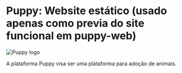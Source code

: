 # Puppy: Website estático (usado apenas como previa do site funcional em puppy-web)

![Puppy logo](https://cloud.githubusercontent.com/assets/812299/7105848/835e7e5c-e103-11e4-9140-ed522761c9c1.png)

A plataforma Puppy visa ser uma plataforma para adoção de animais.